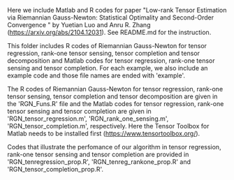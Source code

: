 Here we include Matlab and R codes for paper "Low-rank Tensor Estimation via Riemannian Gauss-Newton: Statistical Optimality and Second-Order Convergence
" by Yuetian Luo and Anru R. Zhang (https://arxiv.org/abs/2104.12031). See README.md for the instruction.

This folder includes R codes of Riemannian Gauss-Newton for tensor regression, rank-one tensor sensing, tensor completion and tensor decomposition and Matlab codes for tensor regression, rank-one tensor sensing and tensor completion. For each example, we also include an example code and those file names are ended with 'example'.

The R codes of Riemannian Gauss-Newton for tensor regression, rank-one tensor sensing, tensor completion and tensor decomposition are given in the 'RGN_Funs.R' file and the Matlab codes for tensor regression, rank-one tensor sensing and tensor completion are given in 'RGN_tensor_regression.m', 'RGN_rank_one_sensing.m', 'RGN_tensor_completion.m', respectively.  Here the Tensor Toolbox for Matlab needs to be installed first (https://www.tensortoolbox.org/).

Codes that illustrate the perfomance of our algorithm in tensor regression, rank-one tensor sensing and tensor completion are provided in 'RGN_tenregression_prop.R', 'RGN_tenreg_rankone_prop.R' and 'RGN_tensor_completion_prop.R'. 



